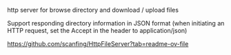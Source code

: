 http server for browse directory and download / upload files

Support responding directory information in JSON format (when initiating an HTTP request, set the Accept in the header to application/json)

https://github.com/scanfing/HttpFileServer?tab=readme-ov-file